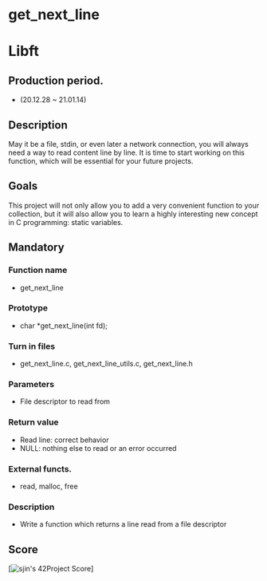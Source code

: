 # get_next_line

# Libft
## Production period.
- (20.12.28 ~ 21.01.14)

## Description
May it be a file, stdin, or even later a network connection, you will always need a way to read content line by line. 
It is time to start working on this function, which will be essential for your future projects.

## Goals
This project will not only allow you to add a very convenient function to your collection,
but it will also allow you to learn a highly interesting new concept in C programming:
static variables.

## Mandatory
### Function name 
- get_next_line
### Prototype
- char *get_next_line(int fd);
### Turn in files 
- get_next_line.c, get_next_line_utils.c, get_next_line.h
### Parameters 
- File descriptor to read from
### Return value
- Read line: correct behavior
- NULL: nothing else to read or an error occurred
### External functs.
- read, malloc, free
### Description
- Write a function which returns a line read from a file descriptor

## Score
[![sjin's 42Project Score](https://badge42.herokuapp.com/api/project/sjin/get_next_line)]
